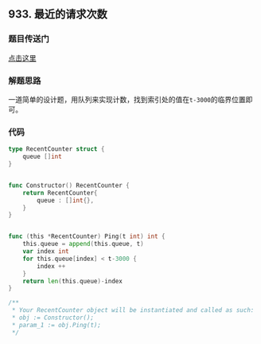 ## 933. 最近的请求次数

### 题目传送门

[点击这里](https://leetcode-cn.com/problems/number-of-recent-calls/)

### 解题思路

一道简单的设计题，用队列来实现计数，找到索引处的值在`t-3000`的临界位置即可。

### 代码

```go
type RecentCounter struct {
    queue []int
}


func Constructor() RecentCounter {
    return RecentCounter{
        queue : []int{},
    }
}


func (this *RecentCounter) Ping(t int) int {
    this.queue = append(this.queue, t)
    var index int 
    for this.queue[index] < t-3000 {
        index ++
    }
    return len(this.queue)-index
}

/**
 * Your RecentCounter object will be instantiated and called as such:
 * obj := Constructor();
 * param_1 := obj.Ping(t);
 */
```